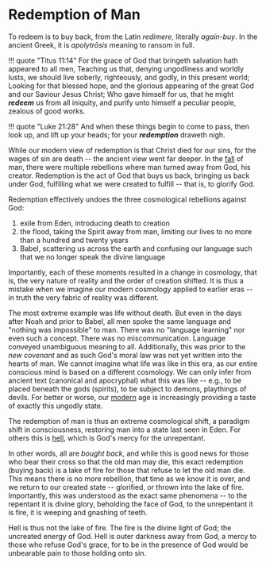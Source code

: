 # Redemption of Man

To redeem is to buy back, from the Latin *redimere*, literally *again-buy*.
In the ancient Greek, it is *apolytrōsis* meaning to ransom in full.

!!! quote "Titus 11:14"
    For the grace of God that bringeth salvation hath appeared to all men, 
    Teaching us that, denying ungodliness and worldly lusts, we should live soberly, righteously, and godly, in this present world; 
    Looking for that blessed hope, and the glorious appearing of the great God and our Saviour Jesus Christ; 
    Who gave himself for us, that he might ***redeem*** us from all iniquity, and purify unto himself a peculiar people, zealous of good works.

!!! quote "Luke 21:28"
    And when these things begin to come to pass, then look up, and lift up your heads; for your ***redemption*** draweth nigh.


While our modern view of redemption is that Christ died for our sins, for the wages of sin are death -- the ancient view went far deeper.
In the [fall](fall.md) of man, there were multiple rebellions where man turned away from God, his creator.
Redemption is the act of God that buys us back, bringing us back under God, fulfilling what we were created to fulfill -- that is, to glorify God.

Redemption effectively undoes the three cosmological rebellions against God:

1. exile from Eden, introducing death to creation 
2. the flood, taking the Spirit away from man, limiting our lives to no more than a hundred and twenty years
3. Babel, scattering us across the earth and confusing our language such that we no longer speak the divine language

Importantly, each of these moments resulted in a change in cosmology, that is, the very nature of reality and the order of creation shifted.
It is thus a mistake when we imagine our modern cosmology applied to earlier eras -- in truth the very fabric of reality was different.

The most extreme example was life without death. But even in the days after Noah and prior to Babel, all men spoke the same language and "nothing was impossible" to man. 
There was no "language learning" nor even such a concept. 
There was no miscommunication. 
Language conveyed unambiguous meaning to all.
Additionally, this was prior to the *new covenant* and as such God's moral law was not yet written into the hearts of man.
We cannot imagine what life was like in this era, as our entire conscious mind is based on a different cosmology.
We can only infer from ancient text (canonical and apocryphal) what this was like -- e.g., to be placed beneath the gods (spirits), to be subject to demons, playthings of devils.
For better or worse, our [modern](../modern-views/index.md) age is increasingly providing a taste of exactly this ungodly state.

The redemption of man is thus an extreme cosmological shift, a paradigm shift in consciousness, restoring man into a state last seen in Eden.
For others this is [hell](hell.md), which is God's mercy for the unrepentant.

In other words, all are *bought back*, and while this is good news for those who bear their cross so that the old man may die, this exact redemption (buying back) is a lake of fire for those that refuse to let the old man die.
This means there is no more rebellion, that time as we know it is over, and we return to our created state -- glorified, or thrown into the lake of fire.
Importantly, this was understood as the exact same phenomena -- to the repentant it is divine glory, beholding the face of God, to the unrepentant it is fire, it is weeping and gnashing of teeth.

Hell is thus not the lake of fire.
The fire is the divine light of God; the uncreated energy of God.
Hell is outer darkness away from God, a mercy to those who refuse God's grace, for to be in the presence of God would be unbearable pain to those holding onto sin.










































